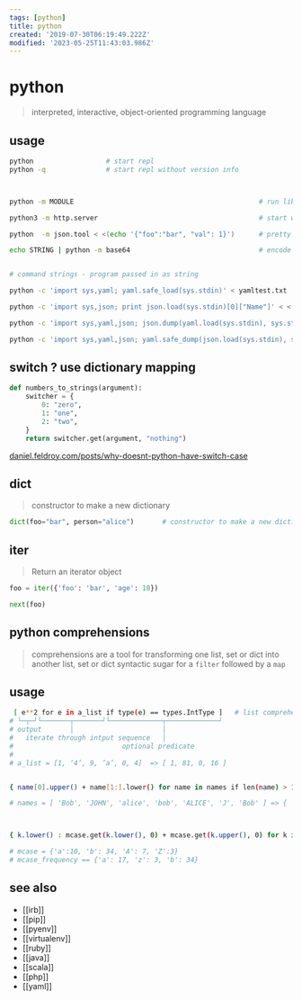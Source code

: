 ```yaml
---
tags: [python]
title: python
created: '2019-07-30T06:19:49.222Z'
modified: '2023-05-25T11:43:03.986Z'
---
```


# python

> interpreted, interactive, object-oriented programming language

## usage

```sh
python                  # start repl
python -q               # start repl without version info



python -m MODULE                                              # run library module as a script

python3 -m http.server                                        # start web server

python  -m json.tool < <(echo '{"foo":"bar", "val": 1}')      # pretty print json

echo STRING | python -m base64                                # encode STRING


# command strings - program passed in as string

python -c 'import sys,yaml; yaml.safe_load(sys.stdin)' < yamltest.txt     # validate yaml

python -c 'import sys,json; print json.load(sys.stdin)[0]["Name"]' < <(docker network inspect terraform_default)

python -c 'import sys,yaml,json; json.dump(yaml.load(sys.stdin), sys.stdout, indent=4)' < IN_YAML > OUT_JSON

python -c 'import sys,yaml,json; yaml.safe_dump(json.load(sys.stdin), sys.stdout, default_flow_style=False)' < IN_JSON > OUT_YAML
```

## switch ? use dictionary mapping

```py
def numbers_to_strings(argument):
    switcher = {
        0: "zero",
        1: "one",
        2: "two",
    }
    return switcher.get(argument, "nothing")
```

[daniel.feldroy.com/posts/why-doesnt-python-have-switch-case](https://daniel.feldroy.com/posts/why-doesnt-python-have-switch-case)

## dict

> constructor to make a new dictionary

```python
dict(foo="bar", person="alice")       # constructor to make a new dictionary
```

## iter

> Return an iterator object

```python
foo = iter({'foo': 'bar', 'age': 10})

next(foo)
```

## python comprehensions

> comprehensions are a tool for transforming one list, set or dict into another list, set or dict
> syntactic sugar for a `filter` followed by a `map`

## usage

```sh
 [ e**2 for e in a_list if type(e) == types.IntType ]   # list comprehension
# └─┬─┘└───────┬───────┘└─────────────┬─────────────┘
# output       │                      │
#   iterate through intput sequence   │
#                           optional predicate
#
# a_list = [1, ‘4’, 9, ‘a’, 0, 4]  => [ 1, 81, 0, 16 ]


{ name[0].upper() + name[1:].lower() for name in names if len(name) > 1 }   # set comprehension

# names = [ 'Bob', 'JOHN', 'alice', 'bob', 'ALICE', 'J', 'Bob' ] => { 'Bob', 'John', 'Alice' }



{ k.lower() : mcase.get(k.lower(), 0) + mcase.get(k.upper(), 0) for k in mcase.keys() }   # dict comprehension

# mcase = {'a':10, 'b': 34, 'A': 7, 'Z':3}
# mcase_frequency == {'a': 17, 'z': 3, 'b': 34}
```

## see also

- [[irb]]
- [[pip]]
- [[pyenv]]
- [[virtualenv]]
- [[ruby]]
- [[java]]
- [[scala]]
- [[php]]
- [[yaml]]
